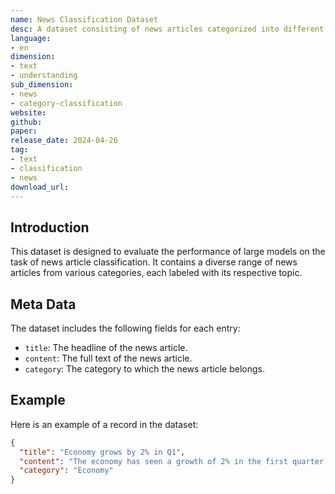 ```yaml
---
name: News Classification Dataset
desc: A dataset consisting of news articles categorized into different topics.
language:
- en
dimension:
- text
- understanding
sub_dimension:
- news
- category-classification
website: 
github: 
paper: 
release_date: 2024-04-26
tag:
- text
- classification
- news
download_url:
---
```

## Introduction
This dataset is designed to evaluate the performance of large models on the task of news article classification. It contains a diverse range of news articles from various categories, each labeled with its respective topic.

## Meta Data
The dataset includes the following fields for each entry:
- `title`: The headline of the news article.
- `content`: The full text of the news article.
- `category`: The category to which the news article belongs.

## Example
Here is an example of a record in the dataset:
```json
{
  "title": "Economy grows by 2% in Q1",
  "content": "The economy has seen a growth of 2% in the first quarter...",
  "category": "Economy"
}
